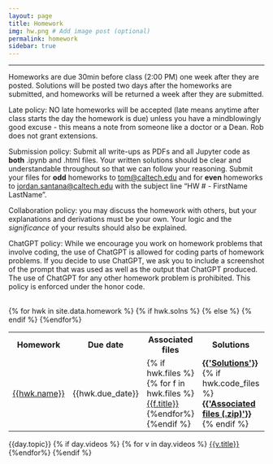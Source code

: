 ```yaml
---
layout: page
title: Homework
img: hw.png # Add image post (optional)
permalink: homework
sidebar: true
---
```


---

Homeworks are due 30min before class (2:00 PM) one week after they are posted.  Solutions will be posted two days after the homeworks are submitted, and homeworks will be returned a week after they are submitted.

Late policy: NO late homeworks will be accepted (late means anytime after class starts the day the homework is due) unless you have a mindblowingly good excuse - this means a note from someone like a doctor or a Dean.  Rob does not grant extensions.

Submission policy: Submit all write-ups as PDFs and all Jupyter code as **both** .ipynb and .html files. Your written solutions should be clear and understandable throughout so that we can follow your reasoning. Submit your files for **odd** homeworks to [tom@caltech.edu](mailto:tom@caltech.edu) and for **even** homeworks to [jordan.santana@caltech.edu](mailto:jordan.santana@caltech.edu) with the subject line “HW # - FirstName LastName”.

Collaboration policy: you may discuss the homework with others, but your explanations and derivations must be your own.  Your logic and the *significance* of your results should also be explained.

ChatGPT policy: While we encourage you work on homework problems that involve coding, the use of ChatGPT is allowed for coding parts of homework problems. If you decide to use ChatGPT, we ask you to include a screenshot of the prompt that was used as well as the output that ChatGPT produced. The use of ChatGPT for any other homework problem is prohibited. This policy is enforced under the honor code.
<table>
<tr>
<th> <b>Homework</b></th>
<th> <b> Due date</b> </th>
<th> <b> Associated files</b> </th>
<th> <b> Solutions</b> </th><br/>
</tr>
{% for hwk in site.data.homework %}
<tr>
<td> <a href="assets/hwk/{{hwk.pset}}"> {{hwk.name}} </a></td>
<td> {{hwk.due_date}} </td>
<td> {% if hwk.files %}
	{% for f in hwk.files %}
    <a href="http://rpdata.caltech.edu/courses/aph161/protected/2022/hw_files/{{f.name}}">{{f.title}}</a><br/>
    {%endfor%}
	{%endif %}
</td>
{% if hwk.solns %}
<td>
  <a href="http://rpdata.caltech.edu/courses/aph161/protected/2022/solutions/{{hwk.solns}}"><b class="post-title">{{'Solutions'}}</b></a> 
  {% if hwk.code_files %}
    <br/>
      <a href="http://rpdata.caltech.edu/courses/aph161/protected/2022/solutions/{{hwk.code_files}}"><b class="post-title">{{'Associated files (.zip)'}}</b></a>
  {% endif  %}
</td>
{% else %}  
   <td> {{'-'}} </td>
  {% endif %}
  </tr>
  {%endfor%}
</table>


<td>{{day.topic}}
    {% if day.videos %}
    {% for v in day.videos %}
    <a href="http://rpdata.caltech.edu/courses/aph161/2021/videos/{{v.name}}">{{v.title}}</a><br/>
    {%endfor%}
    {%endif %}
    </td> 

